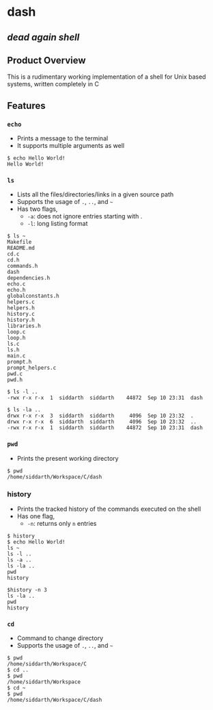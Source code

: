 # dash
*dead again shell*
---

## Product Overview
This is a rudimentary working implementation of a shell for Unix based systems, written completely in C

## Features
### `echo`
- Prints a message to the terminal
- It supports multiple arguments as well
```
$ echo Hello World!
Hello World!
```

### `ls`
- Lists all the files/directories/links in a given source path
- Supports the usage of `.`, `..`, and `~`
- Has two flags,
    - `-a`: does not ignore entries starting with .
    - `-l`: long listing format
```
$ ls ~
Makefile
README.md
cd.c
cd.h
commands.h
dash
dependencies.h
echo.c
echo.h
globalconstants.h
helpers.c
helpers.h
history.c
history.h
libraries.h
loop.c
loop.h
ls.c
ls.h
main.c
prompt.h
prompt_helpers.c
pwd.c
pwd.h

$ ls -l ..
-rwx r-x r-x  1  siddarth  siddarth    44872  Sep 10 23:31  dash 

$ ls -la ..
drwx r-x r-x  3  siddarth  siddarth     4096  Sep 10 23:32  . 
drwx r-x r-x  6  siddarth  siddarth     4096  Sep 10 23:32  .. 
-rwx r-x r-x  1  siddarth  siddarth    44872  Sep 10 23:31  dash 
```

### `pwd`
- Prints the present working directory
```
$ pwd
/home/siddarth/Workspace/C/dash
```

### history
- Prints the tracked history of the commands executed on the shell
- Has one flag,
    - `-n`: returns only `n` entries
```
$ history
$ echo Hello World!
ls ~
ls -l ..
ls -a ..
ls -la ..
pwd
history

$history -n 3
ls -la ..
pwd
history
``` 

### `cd`
- Command to change directory
- Supports the usage of `.`, `..`, and `~`
```
$ pwd
/home/siddarth/Workspace/C
$ cd ..
$ pwd
/home/siddarth/Workspace
$ cd ~
$ pwd
/home/siddarth/Workspace/C/dash
```